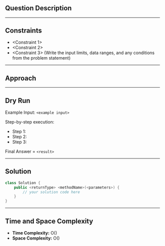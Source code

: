 # [<Question Title>](<Question Link>)

## Question Description
<Write the problem description in your own words or copy it from LeetCode. Keep it concise but clear.>

---

## Constraints
- <Constraint 1>
- <Constraint 2>
- <Constraint 3>
(Write the input limits, data ranges, and any conditions from the problem statement)

---

## Approach
<Explain your step-by-step thought process.  
Why this approach works.  
Mention if you considered alternatives and why this one is better.>

---

## Dry Run
Example Input: `<example input>`  

Step-by-step execution:  
- Step 1: <explain>  
- Step 2: <explain>  
- Step 3: <explain>  

Final Answer = `<result>`

---

## Solution
```java
class Solution {
    public <returnType> <methodName>(<parameters>) {
        // your solution code here
    }
}
```

---

## Time and Space Complexity
- **Time Complexity:** O(<time analysis>)  
- **Space Complexity:** O(<space analysis>)
